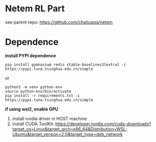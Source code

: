 # Netem RL Part

see parent repo: https://github.com/chajiuqqq/netem

# Dependence

**install PYPI dependence**
```
pip install gymnasium redis stable-baselines3[extra] -i https://pypi.tuna.tsinghua.edu.cn/simple
```
or

```
python3 -m venv python-env
source python-env/bin/activate
pip install -r requirements.txt -i https://pypi.tuna.tsinghua.edu.cn/simple
```

**if using wsl2, enable GPU**

1. install nvidia driver in HOST machine
2. install CUDA ToolKit: https://developer.nvidia.com/cuda-downloads?target_os=Linux&target_arch=x86_64&Distribution=WSL-Ubuntu&target_version=2.0&target_type=deb_network